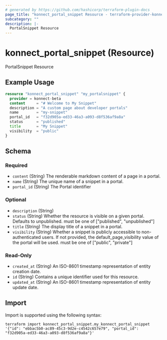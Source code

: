 ```yaml
---
# generated by https://github.com/hashicorp/terraform-plugin-docs
page_title: "konnect_portal_snippet Resource - terraform-provider-konnect-beta"
subcategory: ""
description: |-
  PortalSnippet Resource
---
```


# konnect_portal_snippet (Resource)

PortalSnippet Resource

## Example Usage

```terraform
resource "konnect_portal_snippet" "my_portalsnippet" {
  provider = konnect-beta
  content     = "# Welcome to My Snippet"
  description = "A custom page about developer portals"
  name        = "my-snippet"
  portal_id   = "f32d905a-ed33-46a3-a093-d8f536af9a8a"
  status      = "published"
  title       = "My Snippet"
  visibility  = "public"
}
```

<!-- schema generated by tfplugindocs -->
## Schema

### Required

- `content` (String) The renderable markdown content of a page in a portal.
- `name` (String) The unique name of a snippet in a portal.
- `portal_id` (String) The Portal identifier

### Optional

- `description` (String)
- `status` (String) Whether the resource is visible on a given portal. Defaults to unpublished. must be one of ["published", "unpublished"]
- `title` (String) The display title of a snippet in a portal.
- `visibility` (String) Whether a snippet is publicly accessible to non-authenticated users.
If not provided, the default_page_visibility value of the portal will be used.
must be one of ["public", "private"]

### Read-Only

- `created_at` (String) An ISO-8601 timestamp representation of entity creation date.
- `id` (String) Contains a unique identifier used for this resource.
- `updated_at` (String) An ISO-8601 timestamp representation of entity update date.

## Import

Import is supported using the following syntax:

```shell
terraform import konnect_portal_snippet.my_konnect_portal_snippet '{"id": "ebbac5b0-ac89-45c3-9d2e-c4542c657e79", "portal_id": "f32d905a-ed33-46a3-a093-d8f536af9a8a"}'
```
